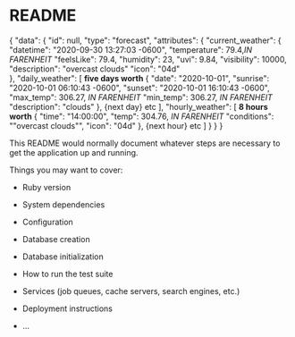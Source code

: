 # README

{
  "data": {
    "id": null,
    "type": "forecast",
    "attributes": {
      "current_weather": {
        "datetime": "2020-09-30 13:27:03 -0600",
        "temperature": 79.4,*IN FARENHEIT*
        "feelsLike": 79.4,
        "humidity": 23,
        "uvi": 9.84,
        "visibility": 10000,
        "description": "overcast clouds"
        "icon": "04d"      
        },
      "daily_weather": [ **five days worth**
        {
          "date": "2020-10-01",
          "sunrise": "2020-10-01 06:10:43 -0600",
          "sunset": "2020-10-01 16:10:43 -0600",
          "max_temp": 306.27, *IN FARENHEIT*
          "min_temp": 306.27, *IN FARENHEIT*
          "description": "clouds" 
          },
        {next day} etc
      ],
      "hourly_weather": [ **8 hours worth**
        {
          "time": "14:00:00",
          "temp": 304.76, *IN FARENHEIT*
          "conditions": ""overcast clouds"",
          "icon": "04d"
        },
        {next hour} etc
      ]
    }
  }
}





















This README would normally document whatever steps are necessary to get the
application up and running.

Things you may want to cover:

* Ruby version

* System dependencies

* Configuration

* Database creation

* Database initialization

* How to run the test suite

* Services (job queues, cache servers, search engines, etc.)

* Deployment instructions

* ...



